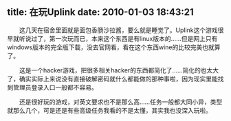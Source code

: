 title: 在玩Uplink
date: 2010-01-03 18:43:21
---

　　这几天在宿舍里面就是面包香肠沙拉酱，要么就是睡觉了。Uplink这个游戏很早就听说过了，第一次玩而已，本来这个东西是有linux版本的&hellip;&hellip;但是网上只有windows版本的完全版下载，没去官网看，看在这个东西wine的比较完美也就算了。

　　这是一个hacker游戏，把很多相关hacker的东西都简化了&hellip;&hellip;简化的也太大了，确实实际上来说没有直接破解密码就什么都能做的那种事啦，因为现实里能找到管理员登录入口一般都不容易。

　　还是很好玩的游戏，对英文要求也不是那么高&hellip;&hellip;任务一般都大同小异，类型就那么几个，可是还是有些高级任务我看的不是太懂，其实我也没深入玩啦。